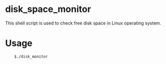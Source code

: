 disk_space_monitor
==================

This shell script is used to check free disk space
in Linux operating system.

# Usage

```bash
    $./disk_monitor
```
